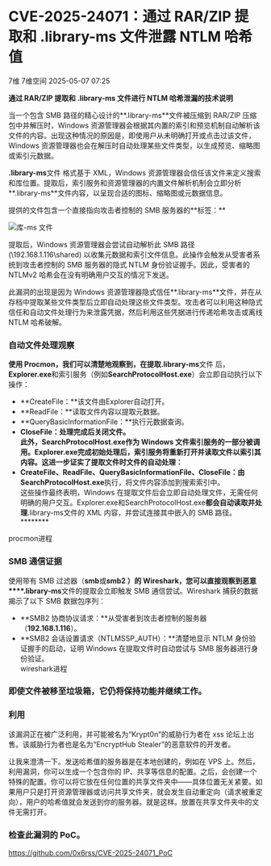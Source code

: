 #  CVE-2025-24071：通过 RAR/ZIP 提取和 .library-ms 文件泄露 NTLM 哈希值   
7维  7维空间   2025-05-07 07:25  
  
**通过 RAR/ZIP 提取和 .library-ms 文件进行 NTLM 哈希泄漏的技术说明**  
  
当一个包含 SMB 路径的精心设计的**.library-ms**文件被压缩到 RAR/ZIP 压缩包中并解压时，Windows 资源管理器会根据其内置的索引和预览机制自动解析该文件的内容。出现这种情况的原因是，即使用户从未明确打开或点击过该文件，Windows 资源管理器也会在解压时自动处理某些文件类型，以生成预览、缩略图或索引元数据。  
  
**.library-ms**文件 格式基于 XML，Windows 资源管理器会信任该文件来定义搜索和库位置。提取后，索引服务和资源管理器的内置文件解析机制会立即分析**.library-ms**文件内容，以呈现合适的图标、缩略图或元数据信息。  
  
提供的文件包含一个直接指向攻击者控制的 SMB 服务器的**<simpleLocation>标签：**  
  
![库-ms 文件](https://mmbiz.qpic.cn/mmbiz_png/K3HR5IOmhbDBr0aehgey5iaboT1mASIM0EavvDTEgLH5VDKR4Fq39iafzibh3WNIZ4tMYqYfOOaekSRkucS8uWibYA/640?wx_fmt=png&from=appmsg "")  
  
提取后，Windows 资源管理器会尝试自动解析此 SMB 路径 (\\192.168.1.116\shared) 以收集元数据和索引文件信息。此操作会触发从受害者系统到攻击者控制的 SMB 服务器的隐式 NTLM 身份验证握手。因此，受害者的 NTLMv2 哈希会在没有明确用户交互的情况下发送。  
  
此漏洞的出现是因为 Windows 资源管理器隐式信任**.library-ms**文件，并在从存档中提取某些文件类型后立即自动处理这些文件类型。攻击者可以利用这种隐式信任和自动文件处理行为来泄露凭据，然后利用这些凭据进行传递哈希攻击或离线 NTLM 哈希破解。  
### 自动文件处理观察  
  
**使用 Procmon，我们可以清楚地观察到，在提取.library-ms**文件 后，**Explorer.exe**和索引服务（例如**SearchProtocolHost.exe**）会立即自动执行以下操作：  
- **CreateFile：**该文件由Explorer自动打开。  
- **ReadFile：**读取文件内容以提取元数据。  
- **QueryBasicInformationFile：**执行元数据查询。  
- **CloseFile：**处理完成后关闭文件。  
此外，**SearchProtocolHost.exe**作为 Windows 文件索引服务的一部分被调用。Explorer.exe完成初始处理后，索引服务将重新打开并读取文件以索引其内容。这进一步证实了提取文件时文件的自动处理**：**  
- **CreateFile、ReadFile、QueryBasicInformationFile、CloseFile：由SearchProtocolHost.exe**执行，将文件内容添加到搜索索引中。  
这些操作最终表明，Windows 在提取文件后会立即自动处理文件，无需任何明确的用户交互。Explorer.exe和SearchProtocolHost.exe**都会自动读取并处理**.library-ms文件的 XML 内容，并尝试连接其中嵌入的 SMB 路径。********  
  
  
procmon进程  
  
### SMB 通信证据  
  
使用带有 SMB 过滤器（**smb**或**smb2 ）的 Wireshark，您可以直接观察到恶意****.library-ms**文件的提取会立即触发 SMB 通信尝试。Wireshark 捕获的数据揭示了以下 SMB 数据包序列：  
- **SMB2 协商协议请求：**从受害者到攻击者控制的服务器（**192.168.1.116**）。  
- **SMB2 会话设置请求（NTLMSSP_AUTH）：**清楚地显示 NTLM 身份验证握手的启动，证明 Windows 在提取文件时自动尝试与 SMB 服务器进行身份验证。  
wireshark进程  
  
### 即使文件被移至垃圾箱，它仍将保持功能并继续工作。  
  
### 利用  
  
该漏洞正在被广泛利用，并可能被名为“Krypt0n”的威胁行为者在 xss 论坛上出售。该威胁行为者也是名为“EncryptHub Stealer”的恶意软件的开发者。  
  
  
让我来澄清一下。发送哈希值的服务器是在本地创建的，例如在 VPS 上。然后，利用漏洞，你可以生成一个包含你的 IP、共享等信息的配置。之后，会创建一个特殊的配置。你可以将它放在任何位置的共享文件夹中——具体位置无关紧要。如果用户只是打开资源管理器或访问共享文件夹，就会发生自动重定向（请求被重定向），用户的哈希值就会发送到你的服务器。就是这样。放置在共享文件夹中的文件无需打开。  
### 检查此漏洞的 PoC。  
  
https://github.com/0x6rss/CVE-2025-24071_PoC  
  
  
